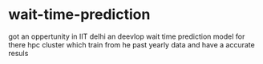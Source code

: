 # wait-time-prediction
got an oppertunity in IIT delhi an deevlop wait time prediction model for there hpc cluster which train from he past yearly data and have a accurate resuls
